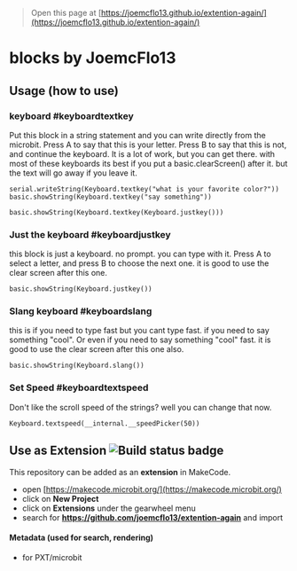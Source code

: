 
> Open this page at [https://joemcflo13.github.io/extention-again/](https://joemcflo13.github.io/extention-again/)

# blocks by JoemcFlo13

## Usage (how to use)

### keyboard #keyboardtextkey

Put this block in a string statement and you can write directly from the microbit. Press A to say that this is your letter. Press B to say that this is not, and continue the keyboard.
It is a lot of work, but you can get there. with most of these keyboards its best if you put a basic.clearScreen() after it. but the text will go away if you leave it.

``` blocks
serial.writeString(Keyboard.textkey("what is your favorite color?"))
basic.showString(Keyboard.textkey("say something"))

basic.showString(Keyboard.textkey(Keyboard.justkey()))
```

### Just the keyboard #keyboardjustkey

this block is just a keyboard. no prompt. you can type with it. Press A to select a letter, and press B to choose the next one. it is good to use the clear screen after this one.

``` blocks
basic.showString(Keyboard.justkey())
```

### Slang keyboard #keyboardslang

this is if you need to type fast but you cant type fast. if you need to say something "cool". Or even if you need to say something "cool" fast. it is good to use the clear screen after this one also.

``` blocks
basic.showString(Keyboard.slang())
```

### Set Speed #keyboardtextspeed

Don't like the scroll speed of the strings? well you can change that now.

``` blocks
Keyboard.textspeed(__internal.__speedPicker(50))
```

## Use as Extension ![Build status badge](https://github.com/joemcflo13/extention-again/workflows/MakeCode/badge.svg)

This repository can be added as an **extension** in MakeCode.

* open [https://makecode.microbit.org/](https://makecode.microbit.org/)
* click on **New Project**
* click on **Extensions** under the gearwheel menu
* search for **https://github.com/joemcflo13/extention-again** and import


#### Metadata (used for search, rendering)

* for PXT/microbit
<script src="https://makecode.com/gh-pages-embed.js"></script><script>makeCodeRender("{{ site.makecode.home_url }}", "{{ site.github.owner_name }}/{{ site.github.repository_name }}");</script>
